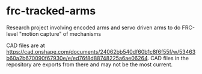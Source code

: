 # frc-tracked-arms
Research project involving encoded arms and servo driven arms to do FRC-level "motion capture" of mechanisms

CAD files are at https://cad.onshape.com/documents/24062bb540df60b1c8f6f55f/w/53463b60a2b670090f67930e/e/ed76f8d88748225a6ae06264.  CAD files in the repository are exports from there and may not be the most current.

